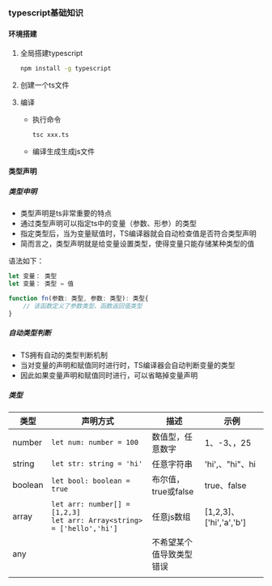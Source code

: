 ### typescript基础知识

#### 环境搭建

1. 全局搭建typescript

   ~~~bash
   npm install -g typescript
   ~~~

2. 创建一个ts文件

3. 编译

   * 执行命令

     ~~~bash
     tsc xxx.ts
     ~~~

   * 编译生成生成js文件

#### 类型声明

##### 类型申明

* 类型声明是ts非常重要的特点
* 通过类型声明可以指定ts中的变量（参数、形参）的类型
* 指定类型后，当为变量赋值时，TS编译器就会自动检查值是否符合类型声明
* 简而言之，类型声明就是给变量设置类型，使得变量只能存储某种类型的值

语法如下：

~~~ts
let 变量： 类型
let 变量： 类型 = 值

function fn(参数: 类型, 参数: 类型): 类型{
    // 该函数定义了参数类型、函数返回值类型
}
~~~

##### 自动类型判断

* TS拥有自动的类型判断机制
* 当对变量的声明和赋值同时进行时，TS编译器会自动判断变量的类型
* 因此如果变量声明和赋值同时进行，可以省略掉变量声明

##### 类型

| 类型    | 声明方式                                                     | 描述                     | 示例                    |
| ------- | ------------------------------------------------------------ | ------------------------ | ----------------------- |
| number  | `let num: number = 100`                                      | 数值型，任意数字         | 1、-3、，25             |
| string  | `let str: string = 'hi'`                                     | 任意字符串               | 'hi',、"hi"、hi         |
| boolean | `let bool: boolean = true`                                   | 布尔值，true或false      | true、false             |
| array   | `let arr: number[] = [1,2,3]`<br />`let arr: Array<string> = ['hello','hi']` | 任意js数组               | [1,2,3]、['hi','a','b'] |
| any     |                                                              | 不希望某个值导致类型错误 |                         |
|         |                                                              |                          |                         |



